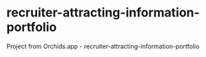 # recruiter-attracting-information-portfolio
Project from Orchids.app - recruiter-attracting-information-portfolio
